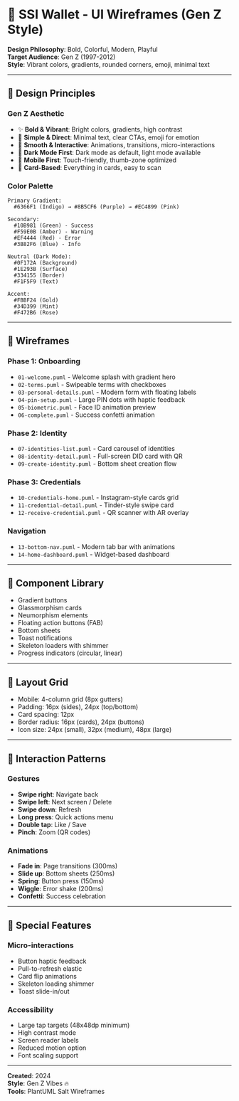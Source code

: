 # 🎨 SSI Wallet - UI Wireframes (Gen Z Style)

**Design Philosophy**: Bold, Colorful, Modern, Playful  
**Target Audience**: Gen Z (1997-2012)  
**Style**: Vibrant colors, gradients, rounded corners, emoji, minimal text  

---

## 🌈 Design Principles

### Gen Z Aesthetic
- ✨ **Bold & Vibrant**: Bright colors, gradients, high contrast
- 🎯 **Simple & Direct**: Minimal text, clear CTAs, emoji for emotion
- 🔄 **Smooth & Interactive**: Animations, transitions, micro-interactions
- 🌙 **Dark Mode First**: Dark mode as default, light mode available
- 📱 **Mobile First**: Touch-friendly, thumb-zone optimized
- 🎴 **Card-Based**: Everything in cards, easy to scan

### Color Palette

```
Primary Gradient: 
  #6366F1 (Indigo) → #8B5CF6 (Purple) → #EC4899 (Pink)

Secondary:
  #10B981 (Green) - Success
  #F59E0B (Amber) - Warning
  #EF4444 (Red) - Error
  #3B82F6 (Blue) - Info

Neutral (Dark Mode):
  #0F172A (Background)
  #1E293B (Surface)
  #334155 (Border)
  #F1F5F9 (Text)

Accent:
  #FBBF24 (Gold)
  #34D399 (Mint)
  #F472B6 (Rose)
```

---

## 📱 Wireframes

### Phase 1: Onboarding
- `01-welcome.puml` - Welcome splash with gradient hero
- `02-terms.puml` - Swipeable terms with checkboxes
- `03-personal-details.puml` - Modern form with floating labels
- `04-pin-setup.puml` - Large PIN dots with haptic feedback
- `05-biometric.puml` - Face ID animation preview
- `06-complete.puml` - Success confetti animation

### Phase 2: Identity
- `07-identities-list.puml` - Card carousel of identities
- `08-identity-detail.puml` - Full-screen DID card with QR
- `09-create-identity.puml` - Bottom sheet creation flow

### Phase 3: Credentials
- `10-credentials-home.puml` - Instagram-style cards grid
- `11-credential-detail.puml` - Tinder-style swipe card
- `12-receive-credential.puml` - QR scanner with AR overlay

### Navigation
- `13-bottom-nav.puml` - Modern tab bar with animations
- `14-home-dashboard.puml` - Widget-based dashboard

---

## 🎨 Component Library

- Gradient buttons
- Glassmorphism cards
- Neumorphism elements
- Floating action buttons (FAB)
- Bottom sheets
- Toast notifications
- Skeleton loaders with shimmer
- Progress indicators (circular, linear)

---

## 📐 Layout Grid

- Mobile: 4-column grid (8px gutters)
- Padding: 16px (sides), 24px (top/bottom)
- Card spacing: 12px
- Border radius: 16px (cards), 24px (buttons)
- Icon size: 24px (small), 32px (medium), 48px (large)

---

## 🎯 Interaction Patterns

### Gestures
- **Swipe right**: Navigate back
- **Swipe left**: Next screen / Delete
- **Swipe down**: Refresh
- **Long press**: Quick actions menu
- **Double tap**: Like / Save
- **Pinch**: Zoom (QR codes)

### Animations
- **Fade in**: Page transitions (300ms)
- **Slide up**: Bottom sheets (250ms)
- **Spring**: Button press (150ms)
- **Wiggle**: Error shake (200ms)
- **Confetti**: Success celebration

---

## 🌟 Special Features

### Micro-interactions
- Button haptic feedback
- Pull-to-refresh elastic
- Card flip animations
- Skeleton loading shimmer
- Toast slide-in/out

### Accessibility
- Large tap targets (48x48dp minimum)
- High contrast mode
- Screen reader labels
- Reduced motion option
- Font scaling support

---

**Created**: 2024  
**Style**: Gen Z Vibes 🔥  
**Tools**: PlantUML Salt Wireframes  
